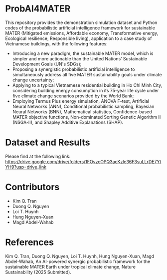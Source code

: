 # ProbAI4MATER
This repository provides the demonstration simulation dataset and Python codes of the probabilistic artificial intelligence framework for sustainable MATER (Mitigated emissions, Affordable economy, Transformative energy, Ecological resilience, Responsible living), application to a case study of Vietnamese buildings, with the following features:

- Introducing a new paradigm, the sustainable MATER model, which is simpler and more actionable than the United Nations’ Sustainable Development Goals (UN's SDGs);
- Proposing a synergistic probabilistic artificial intelligence to simultaneously address all five MATER sustainability goals under climate change uncertainty;
- Applying to a typical Vietnamese residential building in Ho Chi Minh City, considering building energy consumption in its 75-year life cycle under five climate change scenarios provided by the World Bank;
- Employing Termus Plus energy simulation, ANOVA F-test, Artificial Neural Networks (ANN), Conditional probabilistic sampling, Bayesian Neural Networks (BNN), Mathematical statistics, Confidence-based MATER objective functions, Non-dominated Sorting Genetic Algorithm II (NSGA-II), and Shapley Additive Explanations (SHAP).

# Dataset and Results
Please find at the following link: https://drive.google.com/drive/folders/1FOvzcOPQ3acKzle36F3suLLrDE7YtYH9?usp=drive_link

# Contributors
- Kim Q. Tran
- Duong Q. Nguyen
- Loi T. Huynh
- Hung Nguyen-Xuan
- Magd Abdel-Wahab

# References
Kim Q. Tran, Duong Q. Nguyen, Loi T. Huynh, Hung Nguyen-Xuan, Magd Abdel-Wahab, An AI-powered synergic probabilistic framework for the sustainable MATER Earth under tropical climate change, Nature Sustainability (2025 Submitted).
